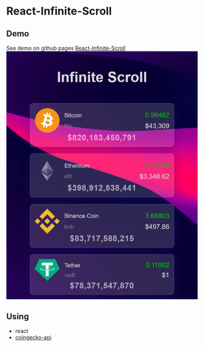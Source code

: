 # React-Infinite-Scroll

## Demo

See demo on github pages
[React-Infinite-Scroll](https://kamalheydari.github.io/react-infinite-scroll/)
![domo](demo.png)

## Using

- react
- [coingecko-api](https://www.coingecko.com/en/api)
